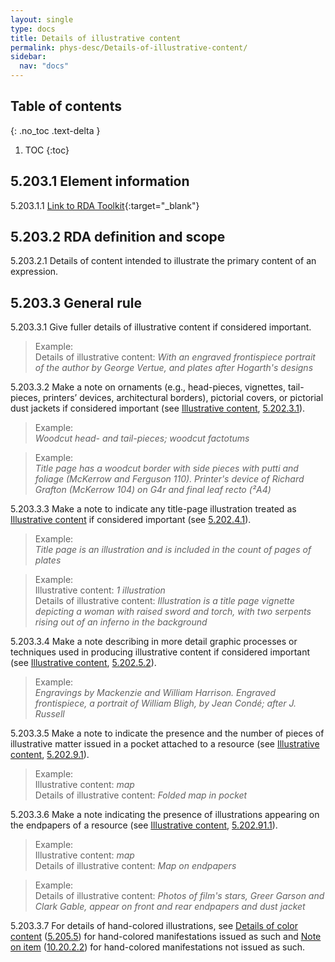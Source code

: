 ```yaml
---
layout: single
type: docs
title: Details of illustrative content
permalink: phys-desc/Details-of-illustrative-content/
sidebar:
  nav: "docs"
---
```


## Table of contents
{: .no_toc .text-delta }

1. TOC
{:toc}

## 5.203.1 Element information

<a name="5.203.1.1">5.203.1.1</a> [Link to RDA Toolkit](https://linktotoolkit){:target="_blank"}

## 5.203.2 RDA definition and scope

<a name="5.203.2.1">5.203.2.1</a> Details of content intended to illustrate the primary content of an expression.

## 5.203.3 General rule

<a name="5.203.3.1">5.203.3.1</a> Give fuller details of illustrative content if considered important. 

>Example:  
> Details of illustrative content: <CITE>With an engraved frontispiece portrait of the author by George Vertue, and plates after Hogarth's designs</CITE>

<a name="5.203.3.2">5.203.3.2</a> Make a note on ornaments (e.g., head-pieces, vignettes, tail-pieces, printers’ devices, architectural borders), pictorial covers, or pictorial dust jackets if considered important (see [Illustrative content](/DCRMR/phys-desc/Illustrative-content/), [5.202.3.1](/DCRMR/phys-desc/Illustrative-content/#5.202.3.1)). 

>Example:  
><CITE>Woodcut head- and tail-pieces; woodcut factotums</CITE>

>Example:  
><CITE>Title page has a woodcut border with side pieces with putti and foliage (McKerrow and Ferguson 110). Printer's device of Richard Grafton (McKerrow 104) on G4r and final leaf recto (²A4)</CITE>

<a name="5.203.3.3">5.203.3.3</a> Make a note to indicate any title-page illustration treated as [Illustrative content](/DCRMR/phys-desc/Illustrative-content/) if considered important (see [5.202.4.1](/DCRMR/phys-desc/Illustrative-content/#5.202.4.1)).

>Example:  
><CITE>Title page is an illustration and is included in the count of pages of plates</CITE>

>Example:  
>Illustrative content: <CITE>1 illustration</CITE>  
>Details of illustrative content: <CITE>Illustration is a title page vignette depicting a woman with raised sword and torch, with two serpents rising out of an inferno in the background</CITE>

<a name="5.203.3.4">5.203.3.4</a> Make a note describing in more detail graphic processes or techniques used in producing illustrative content if considered important (see [Illustrative content](/DCRMR/phys-desc/Illustrative-content/), [5.202.5.2](/DCRMR/phys-desc/Illustrative-content/#5.202.5.2)). 

>Example:  
> <CITE>Engravings by Mackenzie and William Harrison. Engraved frontispiece, a portrait of William Bligh, by Jean Condé; after J. Russell</CITE>

<a name="5.203.3.5">5.203.3.5</a> Make a note to indicate the presence and the number of pieces of illustrative matter issued in a pocket attached to a resource (see [Illustrative content](/DCRMR/phys-desc/Illustrative-content/), [5.202.9.1](/DCRMR/phys-desc/Illustrative-content/#5.202.9.1)).

>Example:  
>Illustrative content: <CITE>map</CITE>  
>Details of illustrative content: <CITE>Folded map in pocket</CITE>  

<a name="5.203.3.6">5.203.3.6</a> Make a note indicating the presence of illustrations appearing on the endpapers of a resource (see [Illustrative content](/DCRMR/phys-desc/Illustrative-content/), [5.202.91.1](/DCRMR/phys-desc/Illustrative-content/#5.202.91.1)).

>Example:  
>Illustrative content: <CITE>map</CITE>  
>Details of illustrative content: <CITE>Map on endpapers</CITE> 

>Example:  
>Details of illustrative content: <CITE>Photos of film's stars, Greer Garson and Clark Gable, appear on front and rear endpapers and dust jacket</CITE>

<a name="5.203.3.7">5.203.3.7</a> For details of hand-colored illustrations, see [Details of color content](/DCRMR/phys-desc/Details-of-colour-content/) ([5.205.5](/DCRMR/phys-desc/Details-of-colour-content/#52055-details-of-hand-coloring)) for hand-colored manifestations issued as such and [Note on item](/DCRMR/Notes-on-items/Note-on-item) ([10.20.2.2](/DCRMR/Notes-on-items/Note-on-item/#10.20.2.2)) for hand-colored manifestations not issued as such.